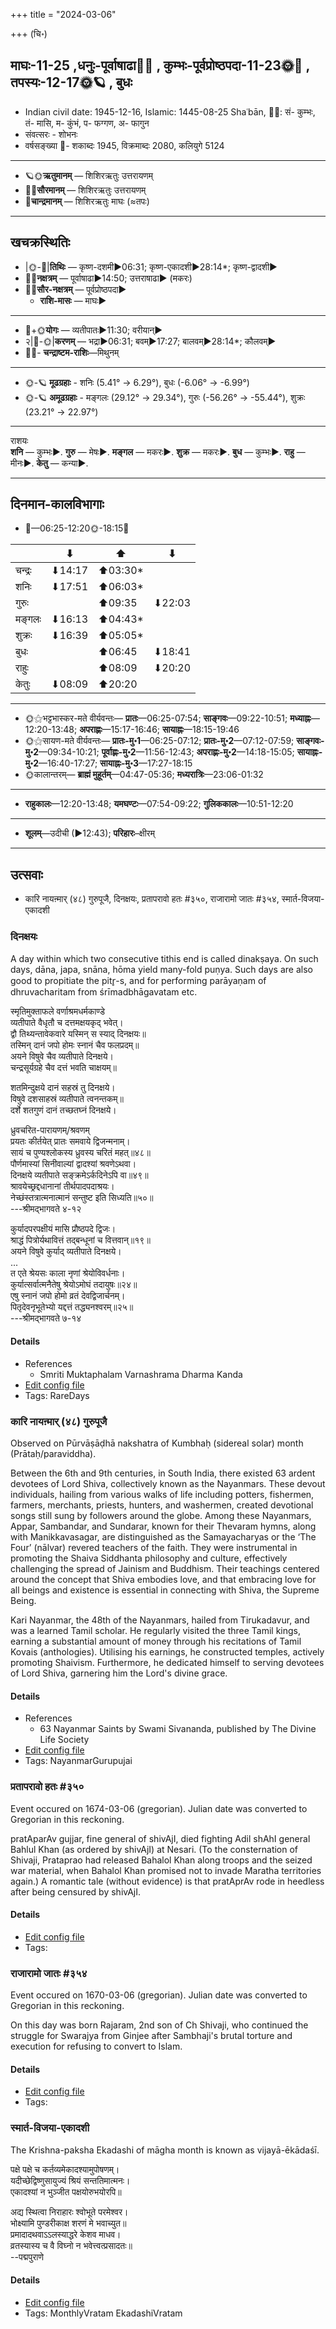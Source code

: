 +++
title = "2024-03-06"

+++
(चि॰)
## माघः-11-25  ,धनुः-पूर्वाषाढा🌛🌌  ,  कुम्भः-पूर्वप्रोष्ठपदा-11-23🌞🌌  ,  तपस्यः-12-17🌞🪐  , बुधः
- Indian civil date: 1945-12-16, Islamic: 1445-08-25 Shaʿbān, 🌌🌞: सं- कुम्भः, तं- मासि, म- कुंभं, प- फग्गण, अ- फागुन
- संवत्सरः - शोभनः
- वर्षसङ्ख्या 🌛- शकाब्दः 1945, विक्रमाब्दः 2080, कलियुगे 5124
___________________
- 🪐🌞**ऋतुमानम्** — शिशिरऋतुः उत्तरायणम्
- 🌌🌞**सौरमानम्** — शिशिरऋतुः उत्तरायणम्
- 🌛**चान्द्रमानम्** — शिशिरऋतुः माघः (≈तपः)
___________________


## खचक्रस्थितिः
- |🌞-🌛|**तिथिः** — कृष्ण-दशमी►06:31; कृष्ण-एकादशी►28:14*; कृष्ण-द्वादशी►  
- 🌌🌛**नक्षत्रम्** — पूर्वाषाढा►14:50; उत्तराषाढा► (मकरः)  
- 🌌🌞**सौर-नक्षत्रम्** — पूर्वप्रोष्ठपदा►  
  - **राशि-मासः** — माघः► 
___________________
- 🌛+🌞**योगः** — व्यतीपातः►11:30; वरीयान्►  
- २|🌛-🌞|**करणम्** — भद्रा►06:31; बवम्►17:27; बालवम्►28:14*; कौलवम्►  
- 🌌🌛- **चन्द्राष्टम-राशिः**—मिथुनम्  
___________________
- 🌞-🪐 **मूढग्रहाः** - शनिः (5.41° → 6.29°), बुधः (-6.06° → -6.99°)
- 🌞-🪐 **अमूढग्रहाः** - मङ्गलः (29.12° → 29.34°), गुरुः (-56.26° → -55.44°), शुक्रः (23.21° → 22.97°)
___________________
राशयः  
**शनि** — कुम्भः►. **गुरु** — मेषः►. **मङ्गल** — मकरः►. **शुक्र** — मकरः►. **बुध** — कुम्भः►. **राहु** — मीनः►. **केतु** — कन्या►. 
___________________


## दिनमान-कालविभागाः
- 🌅—06:25-12:20🌞-18:15🌇  

|      |⬇     |⬆     |⬇     |
|------|-----|-----|------|
|चन्द्रः|⬇14:17 |⬆03:30*|     |
|शनिः   |⬇17:51 |⬆06:03*|     |
|गुरुः  |     |⬆09:35 |⬇22:03 |
|मङ्गलः |⬇16:13 |⬆04:43*|     |
|शुक्रः |⬇16:39 |⬆05:05*|     |
|बुधः   |     |⬆06:45 |⬇18:41 |
|राहुः  |     |⬆08:09 |⬇20:20 |
|केतुः  |⬇08:09 |⬆20:20 |     |
___________________
- 🌞⚝भट्टभास्कर-मते वीर्यवन्तः— **प्रातः**—06:25-07:54; **साङ्गवः**—09:22-10:51; **मध्याह्नः**—12:20-13:48; **अपराह्णः**—15:17-16:46; **सायाह्नः**—18:15-19:46  
- 🌞⚝सायण-मते वीर्यवन्तः— **प्रातः-मु॰1**—06:25-07:12; **प्रातः-मु॰2**—07:12-07:59; **साङ्गवः-मु॰2**—09:34-10:21; **पूर्वाह्णः-मु॰2**—11:56-12:43; **अपराह्णः-मु॰2**—14:18-15:05; **सायाह्नः-मु॰2**—16:40-17:27; **सायाह्नः-मु॰3**—17:27-18:15  
- 🌞कालान्तरम्— **ब्राह्मं मुहूर्तम्**—04:47-05:36; **मध्यरात्रिः**—23:06-01:32  
___________________
- **राहुकालः**—12:20-13:48; **यमघण्टः**—07:54-09:22; **गुलिककालः**—10:51-12:20  
___________________
- **शूलम्**—उदीची (►12:43); **परिहारः**–क्षीरम्  
___________________

## उत्सवाः
- कारि नायऩ्मार् (४८) गुरुपूजै, दिनक्षयः, प्रतापरावो हतः #३५०, राजारामो जातः #३५४, स्मार्त-विजया-एकादशी
### दिनक्षयः



A day within which two consecutive tithis end is called dinakṣaya. On such days, dāna, japa, snāna, hōma yield many-fold puṇya. Such days are also good to propitiate the pitr̥-s, and for performing parāyaṇam of dhruvacharitam from śrīmadbhāgavatam etc.

स्मृतिमुक्ताफले वर्णाश्रमधर्मकाण्डे  
व्यतीपाते वैधृतौ च दत्तमक्षयकृद् भवेत्।  
द्वौ तिथ्यन्तावेकवारे यस्मिन् स स्याद् दिनक्षयः॥  
तस्मिन् दानं जपो होमः स्नानं चैव फलप्रदम्॥  
अयने विषुवे चैव व्यतीपाते दिनक्षये।  
चन्द्रसूर्यग्रहे चैव दत्तं भवति चाक्षयम्॥  
  
शतमिन्दुक्षये दानं सहस्रं तु दिनक्षये।  
विषुवे दशसाहस्रं व्यतीपाते त्वनन्तकम्॥  
दर्शे शतगुणं दानं तच्छतघ्नं दिनक्षये।  
  
ध्रुवचरित-पारायणम्/श्रवणम्  
प्रयतः कीर्तयेत् प्रातः समवाये द्विजन्मनाम्।  
सायं च पुण्यश्लोकस्य ध्रुवस्य चरितं महत्॥४८॥  
पौर्णमास्यां सिनीवाल्यां द्वादश्यां श्रवणेऽथवा।  
दिनक्षये व्यतीपाते सङ्क्रमेऽर्कदिनेऽपि वा॥४९॥  
श्रावयेच्छ्रद्दधानानां तीर्थपादपदाश्रयः।  
नेच्छंस्तत्रात्मनात्मानं सन्तुष्ट इति सिध्यति॥५०॥  
---श्रीमद्भागवते ४-१२  
  
कुर्यादपरपक्षीयं मासि प्रौष्ठपदे द्विजः।  
श्राद्धं पित्रोर्यथावित्तं तद्बन्धूनां च वित्तवान्॥१९॥  
अयने विषुवे कुर्याद् व्यतीपाते दिनक्षये।  
...  
त एते श्रेयसः काला नृणां श्रेयोविवर्धनाः।  
कुर्यात्सर्वात्मनैतेषु श्रेयोऽमोघं तदायुषः॥२४॥  
एषु स्‍नानं जपो होमो व्रतं देवद्विजार्चनम्।  
पितृदेवनृभूतेभ्यो यद्दत्तं तद्ध्यनश्वरम्॥२५॥  
---श्रीमद्भागवते ७-१४



#### Details
- References
  - Smriti Muktaphalam Varnashrama Dharma Kanda
- [Edit config file](https://github.com/jyotisham/adyatithi/blob/master/time_focus/special-tithis/description_only/dinakSayaH.toml)
- Tags: RareDays


### कारि नायऩ्मार् (४८) गुरुपूजै

Observed on Pūrvāṣāḍhā nakshatra of Kumbhaḥ (sidereal solar) month (Prātaḥ/paraviddha). 

Between the 6th and 9th centuries, in South India, there existed 63 ardent devotees of Lord Shiva, collectively known as the Nayanmars. These devout individuals, hailing from various walks of life including potters, fishermen, farmers, merchants, priests, hunters, and washermen, created devotional songs still sung by followers around the globe. Among these Nayanmars, Appar, Sambandar, and Sundarar, known for their Thevaram hymns, along with Manikkavasagar, are distinguished as the Samayacharyas or the ‘The Four’ (nālvar) revered teachers of the faith. They were instrumental in promoting the Shaiva Siddhanta philosophy and culture, effectively challenging the spread of Jainism and Buddhism. Their teachings centered around the concept that Shiva embodies love, and that embracing love for all beings and existence is essential in connecting with Shiva, the Supreme Being.

Kari Nayanmar, the 48th of the Nayanmars, hailed from Tirukadavur, and was a learned Tamil scholar. He regularly visited the three Tamil kings, earning a substantial amount of money through his recitations of Tamil Kovais (anthologies). Utilising his earnings, he constructed temples, actively promoting Shaivism. Furthermore, he dedicated himself to serving devotees of Lord Shiva, garnering him the Lord's divine grace.

#### Details
- References
  - 63 Nayanmar Saints by Swami Sivananda, published by The Divine Life Society
- [Edit config file](https://github.com/jyotisham/adyatithi/blob/master/mahApuruSha/nAyanmAr/sidereal_solar_month/nakshatra/11/20/kAri_nAyan2mAr_%2848%29_gurupUjai.toml)
- Tags: NayanmarGurupujai


### प्रतापरावो हतः #३५०

Event occured on 1674-03-06 (gregorian). Julian date was converted to Gregorian in this reckoning. 

pratAparAv gujjar, fine general of shivAjI, died fighting Adil shAhI general Bahlul Khan (as ordered by shivAjI) at Nesari. (To the consternation of Shivaji, Prataprao had released Bahalol Khan along troops and the seized war material, when Bahalol Khan promised not to invade Maratha territories again.) A romantic tale (without evidence) is that pratAprAv rode in heedless after being censured by shivAjI.

#### Details
- [Edit config file](https://github.com/jyotisham/adyatithi/blob/master/mahApuruSha/xatra-later/julian/day/02/24/pratAparAvo_hataH.toml)
- Tags: 


### राजारामो जातः #३५४

Event occured on 1670-03-06 (gregorian). Julian date was converted to Gregorian in this reckoning. 

On this day was born Rajaram, 2nd son of Ch Shivaji, who continued the struggle for Swarajya from Ginjee after Sambhaji's brutal torture and execution for refusing to convert to Islam.

#### Details
- [Edit config file](https://github.com/jyotisham/adyatithi/blob/master/mahApuruSha/xatra-later/julian/day/02/24/rAjArAmo_jAtaH.toml)
- Tags: 


### स्मार्त-विजया-एकादशी



The Krishna-paksha Ekadashi of māgha month is known as vijayā-ēkādaśī.

पक्षे पक्षे च कर्तव्यमेकादश्यामुपोषणम्।  
यदीच्छेद्विष्णुसायुज्यं श्रियं सन्ततिमात्मनः।  
एकादश्यां न भुञ्जीत पक्षयोरुभयोरपि॥  
  
अद्य स्थित्वा निराहारः श्वोभूते परमेश्वर।  
भोक्ष्यामि पुण्डरीकाक्ष शरणं मे भवाच्युत॥  
प्रमादादथवाऽऽलस्याद्धरे केशव माधव।  
व्रतस्यास्य च वै विघ्नो न भवेत्त्वत्प्रसादतः॥  
--पद्मपुराणे



#### Details
- [Edit config file](https://github.com/jyotisham/adyatithi/blob/master/time_focus/monthly/ekAdashI/description_only/vijayA-EkAdazI.toml)
- Tags: MonthlyVratam EkadashiVratam


